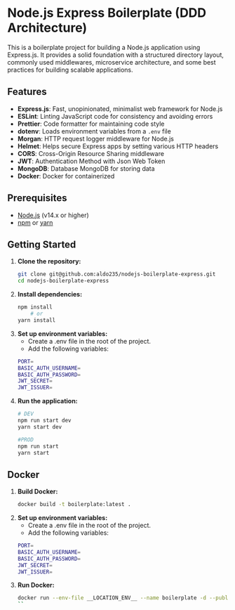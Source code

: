 # Node.js Express Boilerplate (DDD Architecture)

This is a boilerplate project for building a Node.js application using Express.js. It provides a solid foundation with a structured directory layout, commonly used middlewares, microservice architecture, and some best practices for building scalable applications.

## Features

- **Express.js**: Fast, unopinionated, minimalist web framework for Node.js
- **ESLint**: Linting JavaScript code for consistency and avoiding errors
- **Prettier**: Code formatter for maintaining code style
- **dotenv**: Loads environment variables from a `.env` file
- **Morgan**: HTTP request logger middleware for Node.js
- **Helmet**: Helps secure Express apps by setting various HTTP headers
- **CORS**: Cross-Origin Resource Sharing middleware
- **JWT**: Authentication Method with Json Web Token
- **MongoDB**: Database MongoDB for storing data
- **Docker**: Docker for containerized

## Prerequisites

- [Node.js](https://nodejs.org/) (v14.x or higher)
- [npm](https://www.npmjs.com/) or [yarn](https://yarnpkg.com/)

## Getting Started

1. **Clone the repository:**
   ```bash
   git clone git@github.com:aldo235/nodejs-boilerplate-express.git
   cd nodejs-boilerplate-express
   ```
2. **Install dependencies:**
    ```bash
    npm install
        # or
    yarn install
    ```
3. **Set up environment variables:**
    - Create a .env file in the root of the project.
    - Add the following variables:
    ```bash
    PORT=
    BASIC_AUTH_USERNAME=
    BASIC_AUTH_PASSWORD=
    JWT_SECRET=
    JWT_ISSUER=
    ```
4. **Run the application:**
    ```bash
    # DEV
    npm run start dev
    yarn start dev

    #PROD
    npm run start
    yarn start
    ```

## Docker
1. **Build Docker:**
    ```bash
    docker build -t boilerplate:latest . 
    ```
2. **Set up environment variables:**
    - Create a .env file in the root of the project.
    - Add the following variables:
    ```bash
    PORT=
    BASIC_AUTH_USERNAME=
    BASIC_AUTH_PASSWORD=
    JWT_SECRET=
    JWT_ISSUER=
    ```
3. **Run Docker:**
    ```bash
    docker run --env-file __LOCATION_ENV__ --name boilerplate -d --publish 8080:8080 boilerplate:latest
    ``